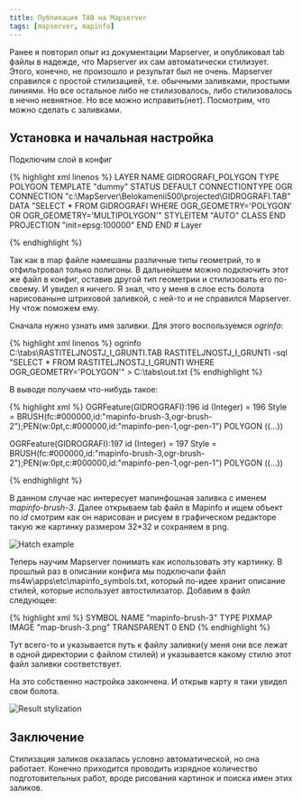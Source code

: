 ```yaml
---
title: Публикация TAB на Mapserver
tags: [mapserver, mapinfo]
---
```

Ранее я повторил опыт из документации Mapserver, и опубликовал tab файлы в надежде, что Mapserver их сам автоматически стилизует.
Этого, конечно, не произошло и результат был не очень. Mapserver справился с простой стилизацией, т.е. обычными заливками, простыми линиями. 
Но все остальное либо не стилизовалось, либо стилизовалось в нечно невнятное. Но все можно исправить(нет). Посмотрим, что можно сделать с заливками.

Установка и начальная настройка
---------------------

Подключим слой в конфиг


{% highlight xml linenos %}
 LAYER
  NAME GIDROGRAFI_POLYGON
  TYPE POLYGON
  TEMPLATE "dummy"
  STATUS DEFAULT
  CONNECTIONTYPE OGR
  CONNECTION "c:\MapServer\Belokamenii500\projected\GIDROGRAFI.TAB"
  DATA "SELECT * FROM GIDROGRAFI WHERE OGR_GEOMETRY='POLYGON' OR OGR_GEOMETRY='MULTIPOLYGON'"
  STYLEITEM "AUTO"
  CLASS
  END
  PROJECTION
    "init=epsg:100000"
  END
END # Layer

{% endhighlight %}

Так как в map файле намешаны различные типы геометрий, то я отфильтровал только полигоны. В дальнейшем можно подключить этот же файл в конфиг, оставив другой тип геометрии и стилизовать его по-своему.
И увидел я ничего. Я знал, что у меня в слое есть болота нарисованыне штриховой заливкой, с ней-то и не справился Mapserver. Ну чтож поможем ему.

Сначала нужно узнать имя заливки. Для этого воспользуемся _ogrinfo_:

{% highlight xml linenos %}
ogrinfo C:\tabs\RASTITELJNOSTJ_I_GRUNTI.TAB RASTITELJNOSTJ_I_GRUNTI -sql "SELECT * FROM RASTITELJNOSTJ_I_GRUNTI WHERE OGR_GEOMETRY='POLYGON'" > C:\tabs\out.txt
{% endhighlight %}

В выводе получаем что-нибудь такое:

{% highlight xml %}
OGRFeature(GIDROGRAFI):196
  id (Integer) = 196
  Style = BRUSH(fc:#000000,id:"mapinfo-brush-3,ogr-brush-2");PEN(w:0pt,c:#000000,id:"mapinfo-pen-1,ogr-pen-1")
  POLYGON ((...))

OGRFeature(GIDROGRAFI):197
  id (Integer) = 197
  Style = BRUSH(fc:#000000,id:"mapinfo-brush-3,ogr-brush-2");PEN(w:0pt,c:#000000,id:"mapinfo-pen-1,ogr-pen-1")
  POLYGON ((...))

{% endhighlight %}

В данном случае нас интересует мапинфошная заливка с именем _mapinfo-brush-3_.
Далее открываем tab файл в Mapinfo и ищем объект по _id_ смотрим как он нарисован и рисуем в графическом редакторе такую же картинку размером 32*32 и сохраняем в png.

![Hatch example](/blog/img/2019-03-08/map-brush-3.png "Hatch example")

Теперь научим Mapserver понимать как использовать эту картинку.
В прошлый раз в описании конфига мы подключали файл ms4w\apps\etc\mapinfo_symbols.txt, который по-идее хранит описание стилей, которые использует автостилизатор. Добавим в файл следующее:

{% highlight xml %}
SYMBOL
  NAME "mapinfo-brush-3"
  TYPE PIXMAP
  IMAGE "map-brush-3.png"
  TRANSPARENT 0
END
{% endhighlight %}

Тут всего-то и указывается путь к файлу заливки(у меня они все лежат в одной директории с файлом стилей) и указывается какому стилю этот файл заливки соответствует.

На это собственно настройка закончена. И открыв карту я таки увидел свои болота.

![Result stylization](/blog/img/2019-03-08/fill_result.jpg "Result stylization")

Заключение
---------------------

Стилизация заликов оказалась условно автоматической, но она работает. Конечно приходится проводить изрядное количество подготовительных работ, вроде рисования картинок и поиска имен этих заликов.